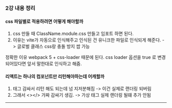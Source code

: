 ### 2강 내용 정리


#### css 파일별로 적용하려면 어떻게 해야할까
1. css 만들 때 ClassName.module.css 만들고 임포트 하면 된다.
2. 이유는 vite가 자동으로 인식해주고 인식된 건 유니크한 파일로 인식되게 해준다. -> 글로벌 클래스 css랑 충돌 방지 쌉 가능

정확한 이유
webpack 5 + css-loader 때문에 된다. css loader 옵션을 true 로 변경되어있다면 앞서 말한대로 인식하고 해줌.

#### 리액트는 하나의 컴포넌트만 리턴해야하는데 어캐할까
1. <div></div> 태그 감싸서 리턴 해도 되는데 넘 지저분해짐 -> 이건 실제로 랜더링 되버림
2. 그래서 <></> 가짜 감싸기 생김. -> 가상 태그 실제 랜더링 될떄 추가 안됨

----